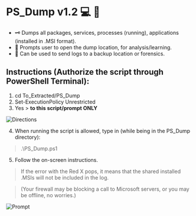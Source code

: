 # PS_Dump v1.2 :computer: :floppy_disk:
* :old_key: Dumps all packages, services, processes (running), applications (installed in .MSI format). 
* :green_book: Prompts user to open the dump location, for analysis/learning.
* :closed_lock_with_key: Can be used to send logs to a backup location or forensics.

## Instructions (Authorize the script through PowerShell Terminal):
1) cd To_Extracted/PS_Dump
2) Set-ExecutionPolicy Unrestricted
3) Yes > **to this script/prompt ONLY**  

![Directions](https://user-images.githubusercontent.com/91343617/147774502-da4a8690-794d-44d1-964e-2a88db4a57ee.png)

4) When running the script is allowed, type in (while being in the PS_Dump directory):
> .\PS_Dump.ps1
5) Follow the on-screen instructions.

>If the error with the Red X pops, it means that the shared installed .MSIs will not be included in the log.

>(Your firewall may be blocking a call to Microsoft servers, or you may be offline, no worries.)

![Prompt](https://user-images.githubusercontent.com/91343617/147774516-140e1a2c-7b7c-4894-8cad-68a390635e5c.png)
